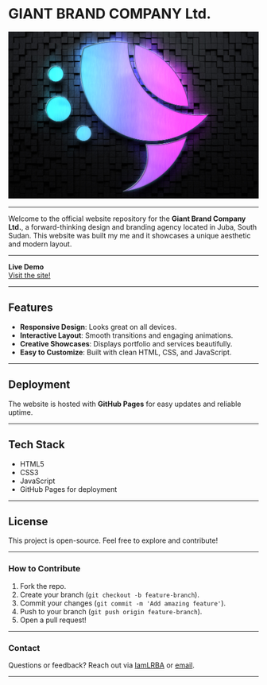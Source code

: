 # GIANT BRAND COMPANY Ltd.
![Giant Brand Logo](images/GB.jpg)

---

Welcome to the official website repository for the **Giant Brand Company Ltd.**, a forward-thinking design and branding agency located in Juba, South Sudan. This website was built my me and it showcases a unique aesthetic and modern layout.

---

**Live Demo**  
[Visit the site!](https://iamlrba.github.io/Giant-Brand-Website)

---

## Features
- **Responsive Design**: Looks great on all devices.
- **Interactive Layout**: Smooth transitions and engaging animations.
- **Creative Showcases**: Displays portfolio and services beautifully.
- **Easy to Customize**: Built with clean HTML, CSS, and JavaScript.

---

## Deployment
The website is hosted with **GitHub Pages** for easy updates and reliable uptime.

---

## Tech Stack
- HTML5
- CSS3
- JavaScript
- GitHub Pages for deployment

---

## License
This project is open-source. Feel free to explore and contribute!

---

### How to Contribute
1. Fork the repo.
2. Create your branch (`git checkout -b feature-branch`).
3. Commit your changes (`git commit -m 'Add amazing feature'`).
4. Push to your branch (`git push origin feature-branch`).
5. Open a pull request!

---

### Contact
Questions or feedback? Reach out via [IamLRBA](https://github.com/IamLRBA) or [email](jerrylarubafestus@gmail.com).

---

